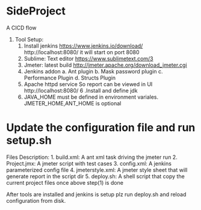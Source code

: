 # SideProject
A CICD flow 
1. Tool Setup:
	1. Install jenkins
		https://www.jenkins.io/download/
		http://localhost:8080/
		it will start on port 8080
	2. Sublime: Text editor
		https://www.sublimetext.com/3
	3. Jmeter: latest build
		http://jmeter.apache.org/download_jmeter.cgi
	4. Jenkins addon
		a. Ant plugin
		b. Mask password plugin
		c. Performance Plugin
		d. Structs Plugin
	5. Apache httpd service
		So report can be viewed in UI
		http://localhost:8080/
	6 .Install and define jdk
	7. JAVA_HOME must be defined in environment variales. JMETER_HOME,ANT_HOME  is optional


# Update the configuration file and run setup.sh


Files Description: 
	1. build.xml: A ant xml task driving the jmeter run
	2. Project.jmx: A jmeter script with test cases
	3. config.xml: A jenkins parameterized config file
	4. jmeterstyle.xml: A jmeter style sheet that will generate report in the script dir
	5. deploy.sh: A shell script that copy the current project files once above step(1) is done

After tools are installed and jenkins is setup plz run deploy.sh and reload configuration from disk.
